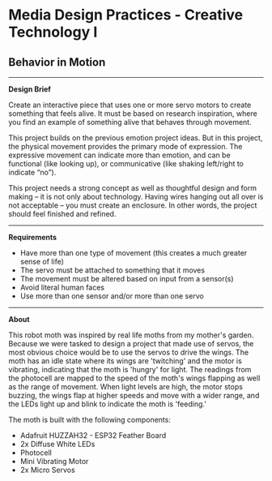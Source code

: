 # Media Design Practices - Creative Technology I
## Behavior in Motion

---

**Design Brief**

Create an interactive piece that uses one or more servo motors to create something that feels alive. It must be based on research inspiration, where you find an example of something alive that behaves through movement.

This project builds on the previous emotion project ideas. But in this project, the physical movement provides the primary mode of expression. The expressive movement can indicate more than emotion, and can be functional (like looking up), or communicative (like shaking left/right to indicate “no”).

This project needs a strong concept as well as thoughtful design and form making – it is not only about technology. Having wires hanging out all over is not acceptable – you must create an enclosure. In other words, the project should feel finished and refined.

---

**Requirements**

- Have more than one type of movement (this creates a much greater sense of life)
- The servo must be attached to something that it moves
- The movement must be altered based on input from a sensor(s)
- Avoid literal human faces
- Use more than one sensor and/or more than one servo

---

**About**

This robot moth was inspired by real life moths from my mother's garden. Because we were tasked to design a project that made use of servos, the most obvious choice would be to use the servos to drive the wings. The moth has an idle state where its wings are 'twitching' and the motor is vibrating, indicating that the moth is 'hungry' for light. The readings from the photocell are mapped to the speed of the moth's wings flapping as well as the range of movement. When light levels are high, the motor stops buzzing, the wings flap at higher speeds and move with a wider range, and the LEDs light up and blink to indicate the moth is 'feeding.' 

The moth is built with the following components:

- Adafruit HUZZAH32 - ESP32 Feather Board
- 2x Diffuse White LEDs
- Photocell
- Mini Vibrating Motor
- 2x Micro Servos 